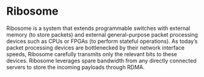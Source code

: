 # Ribosome
Ribosome is a system that extends programmable switches with external memory (to store packets) and external general-purpose packet processing devices such as CPUs or FPGAs (to perform stateful operations). As today’s packet processing devices are bottlenecked by their network interface speeds, Ribosome carefully transmits only the relevant bits to these devices. Ribosome leverages spare bandwidth from any directly connected servers to store the incoming payloads through RDMA. 
